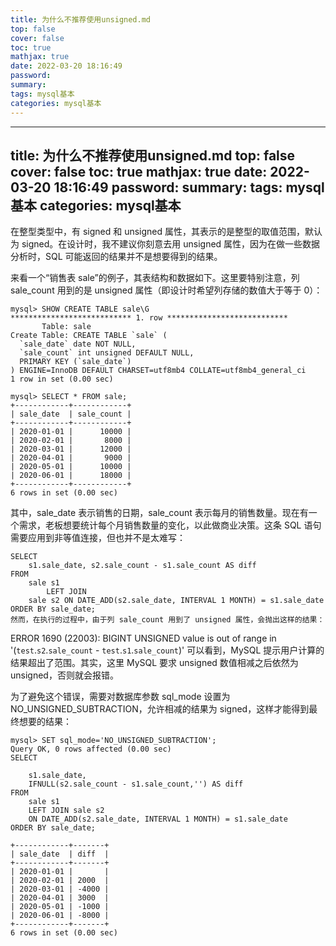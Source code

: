 ```yaml
---
title: 为什么不推荐使用unsigned.md
top: false
cover: false
toc: true
mathjax: true
date: 2022-03-20 18:16:49
password:
summary:
tags: mysql基本
categories: mysql基本
---
```

---
title: 为什么不推荐使用unsigned.md
top: false
cover: false
toc: true
mathjax: true
date: 2022-03-20 18:16:49
password:
summary:
tags: mysql基本
categories: mysql基本
---
在整型类型中，有 signed 和 unsigned 属性，其表示的是整型的取值范围，默认为 signed。在设计时，我不建议你刻意去用 unsigned 属性，因为在做一些数据分析时，SQL 可能返回的结果并不是想要得到的结果。

来看一个“销售表 sale”的例子，其表结构和数据如下。这里要特别注意，列 sale_count 用到的是 unsigned 属性（即设计时希望列存储的数值大于等于 0）：

~~~
mysql> SHOW CREATE TABLE sale\G
*************************** 1. row ***************************
       Table: sale
Create Table: CREATE TABLE `sale` (
  `sale_date` date NOT NULL,
  `sale_count` int unsigned DEFAULT NULL,
  PRIMARY KEY (`sale_date`)
) ENGINE=InnoDB DEFAULT CHARSET=utf8mb4 COLLATE=utf8mb4_general_ci
1 row in set (0.00 sec)

mysql> SELECT * FROM sale;
+------------+------------+
| sale_date  | sale_count |
+------------+------------+
| 2020-01-01 |      10000 |
| 2020-02-01 |       8000 |
| 2020-03-01 |      12000 |
| 2020-04-01 |       9000 |
| 2020-05-01 |      10000 |
| 2020-06-01 |      18000 |
+------------+------------+
6 rows in set (0.00 sec)

~~~
其中，sale_date 表示销售的日期，sale_count 表示每月的销售数量。现在有一个需求，老板想要统计每个月销售数量的变化，以此做商业决策。这条 SQL 语句需要应用到非等值连接，但也并不是太难写：

~~~
SELECT
    s1.sale_date, s2.sale_count - s1.sale_count AS diff
FROM
    sale s1
        LEFT JOIN
    sale s2 ON DATE_ADD(s2.sale_date, INTERVAL 1 MONTH) = s1.sale_date
ORDER BY sale_date;
然而，在执行的过程中，由于列 sale_count 用到了 unsigned 属性，会抛出这样的结果：
~~~

ERROR 1690 (22003): BIGINT UNSIGNED value is out of range in '(`test`.`s2`.`sale_count` - `test`.`s1`.`sale_count`)'
可以看到，MySQL 提示用户计算的结果超出了范围。其实，这里 MySQL 要求 unsigned 数值相减之后依然为 unsigned，否则就会报错。

为了避免这个错误，需要对数据库参数 sql_mode 设置为 NO_UNSIGNED_SUBTRACTION，允许相减的结果为 signed，这样才能得到最终想要的结果：

~~~
mysql> SET sql_mode='NO_UNSIGNED_SUBTRACTION';
Query OK, 0 rows affected (0.00 sec)
SELECT

    s1.sale_date,
    IFNULL(s2.sale_count - s1.sale_count,'') AS diff
FROM
    sale s1
    LEFT JOIN sale s2 
    ON DATE_ADD(s2.sale_date, INTERVAL 1 MONTH) = s1.sale_date
ORDER BY sale_date;

+------------+-------+
| sale_date  | diff  |
+------------+-------+
| 2020-01-01 |       |
| 2020-02-01 | 2000  |
| 2020-03-01 | -4000 |
| 2020-04-01 | 3000  |
| 2020-05-01 | -1000 |
| 2020-06-01 | -8000 |
+------------+-------+
6 rows in set (0.00 sec)
~~~
